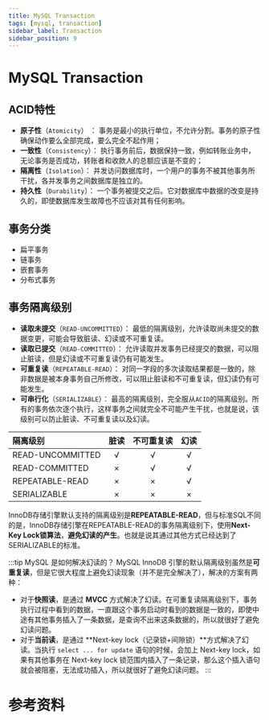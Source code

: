 ```yaml
---
title: MySQL Transaction
tags: [mysql, transaction]
sidebar_label: Transaction
sidebar_position: 9
---
```


# MySQL Transaction

## ACID特性

* **原子性**（`Atomicity`） ： 事务是最小的执行单位，不允许分割。事务的原子性确保动作要么全部完成，要么完全不起作用；
* **一致性**（`Consistency`）： 执行事务前后，数据保持一致，例如转账业务中，无论事务是否成功，转账者和收款人的总额应该是不变的；
* **隔离性**（`Isolation`）： 并发访问数据库时，一个用户的事务不被其他事务所干扰，各并发事务之间数据库是独立的。
* **持久性**（`Durability`）： 一个事务被提交之后。它对数据库中数据的改变是持久的，即使数据库发生故障也不应该对其有任何影响。

## 事务分类

* 扁平事务
* 链事务
* 嵌套事务
* 分布式事务

## 事务隔离级别

* **读取未提交**（`READ-UNCOMMITTED`）： 最低的隔离级别，允许读取尚未提交的数据变更，可能会导致脏读、幻读或不可重复读。
* **读取已提交**（`READ-COMMITTED`）： 允许读取并发事务已经提交的数据，可以阻止脏读，但是幻读或不可重复读仍有可能发生。
* **可重复读**（`REPEATABLE-READ`）： 对同一字段的多次读取结果都是一致的，除非数据是被本身事务自己所修改，可以阻止脏读和不可重复读，但幻读仍有可能发生。
* **可串行化**（`SERIALIZABLE`）： 最高的隔离级别，完全服从`ACID`的隔离级别。所有的事务依次逐个执行，这样事务之间就完全不可能产生干扰，也就是说，该级别可以防止脏读、不可重复读以及幻读。

| 隔离级别 | 脏读 | 不可重复读 | 幻读 |
| :--- | :---: | :---: | :---: |
| READ-UNCOMMITTED | √ | √ | √ |
| READ-COMMITTED | × | √ | √ |
| REPEATABLE-READ | × | × | √ |
| SERIALIZABLE | × | × | × |

InnoDB存储引擎默认支持的隔离级别是**REPEATABLE-READ**，但与标准SQL不同的是，InnoDB存储引擎在REPEATABLE-READ的事务隔离级别下，使用**Next-Key Lock锁算法**，**避免幻读的产生**。也就是说其通过其他方式已经达到了SERIALIZABLE的标准。

:::tip MySQL 是如何解决幻读的？
MySQL InnoDB 引擎的默认隔离级别虽然是**可重复读**，但是它很大程度上避免幻读现象（并不是完全解决了），解决的方案有两种：

* 对于**快照读**，是通过 **MVCC** 方式解决了幻读。在可重复读隔离级别下，事务执行过程中看到的数据，一直跟这个事务启动时看到的数据是一致的，即使中途有其他事务插入了一条数据，是查询不出来这条数据的，所以就很好了避免幻读问题。
* 对于**当前读**，是通过 **Next-key lock（记录锁+间隙锁）**方式解决了幻读。当执行 `select ... for update` 语句的时候，会加上 Next-key lock，如果有其他事务在 Next-key lock 锁范围内插入了一条记录，那么这个插入语句就会被阻塞，无法成功插入，所以就很好了避免幻读问题。
:::

# 参考资料